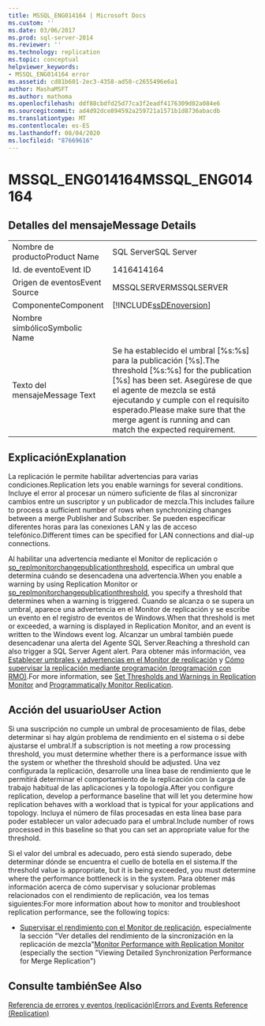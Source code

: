 ```yaml
---
title: MSSQL_ENG014164 | Microsoft Docs
ms.custom: ''
ms.date: 03/06/2017
ms.prod: sql-server-2014
ms.reviewer: ''
ms.technology: replication
ms.topic: conceptual
helpviewer_keywords:
- MSSQL_ENG014164 error
ms.assetid: cd81b601-2ec3-4358-ad58-c2655496e6a1
author: MashaMSFT
ms.author: mathoma
ms.openlocfilehash: ddf88cbdfd25d77ca3f2eadf4176309d02a084e6
ms.sourcegitcommit: ad4d92dce894592a259721a1571b1d8736abacdb
ms.translationtype: MT
ms.contentlocale: es-ES
ms.lasthandoff: 08/04/2020
ms.locfileid: "87669616"
---
```

# <a name="mssql_eng014164"></a><span data-ttu-id="f833b-102">MSSQL_ENG014164</span><span class="sxs-lookup"><span data-stu-id="f833b-102">MSSQL_ENG014164</span></span>
    
## <a name="message-details"></a><span data-ttu-id="f833b-103">Detalles del mensaje</span><span class="sxs-lookup"><span data-stu-id="f833b-103">Message Details</span></span>  
  
|||  
|-|-|  
|<span data-ttu-id="f833b-104">Nombre de producto</span><span class="sxs-lookup"><span data-stu-id="f833b-104">Product Name</span></span>|<span data-ttu-id="f833b-105">SQL Server</span><span class="sxs-lookup"><span data-stu-id="f833b-105">SQL Server</span></span>|  
|<span data-ttu-id="f833b-106">Id. de evento</span><span class="sxs-lookup"><span data-stu-id="f833b-106">Event ID</span></span>|<span data-ttu-id="f833b-107">14164</span><span class="sxs-lookup"><span data-stu-id="f833b-107">14164</span></span>|  
|<span data-ttu-id="f833b-108">Origen de eventos</span><span class="sxs-lookup"><span data-stu-id="f833b-108">Event Source</span></span>|<span data-ttu-id="f833b-109">MSSQLSERVER</span><span class="sxs-lookup"><span data-stu-id="f833b-109">MSSQLSERVER</span></span>|  
|<span data-ttu-id="f833b-110">Componente</span><span class="sxs-lookup"><span data-stu-id="f833b-110">Component</span></span>|[!INCLUDE[ssDEnoversion](../../includes/ssdenoversion-md.md)]|  
|<span data-ttu-id="f833b-111">Nombre simbólico</span><span class="sxs-lookup"><span data-stu-id="f833b-111">Symbolic Name</span></span>||  
|<span data-ttu-id="f833b-112">Texto del mensaje</span><span class="sxs-lookup"><span data-stu-id="f833b-112">Message Text</span></span>|<span data-ttu-id="f833b-113">Se ha establecido el umbral [%s:%s] para la publicación [%s].</span><span class="sxs-lookup"><span data-stu-id="f833b-113">The threshold [%s:%s] for the publication [%s] has been set.</span></span> <span data-ttu-id="f833b-114">Asegúrese de que el agente de mezcla se está ejecutando y cumple con el requisito esperado.</span><span class="sxs-lookup"><span data-stu-id="f833b-114">Please make sure that the merge agent is running and can match the expected requirement.</span></span>|  
  
## <a name="explanation"></a><span data-ttu-id="f833b-115">Explicación</span><span class="sxs-lookup"><span data-stu-id="f833b-115">Explanation</span></span>  
 <span data-ttu-id="f833b-116">La replicación le permite habilitar advertencias para varias condiciones.</span><span class="sxs-lookup"><span data-stu-id="f833b-116">Replication lets you enable warnings for several conditions.</span></span> <span data-ttu-id="f833b-117">Incluye el error al procesar un número suficiente de filas al sincronizar cambios entre un suscriptor y un publicador de mezcla.</span><span class="sxs-lookup"><span data-stu-id="f833b-117">This includes failure to process a sufficient number of rows when synchronizing changes between a merge Publisher and Subscriber.</span></span> <span data-ttu-id="f833b-118">Se pueden especificar diferentes horas para las conexiones LAN y las de acceso telefónico.</span><span class="sxs-lookup"><span data-stu-id="f833b-118">Different times can be specified for LAN connections and dial-up connections.</span></span>  
  
 <span data-ttu-id="f833b-119">Al habilitar una advertencia mediante el Monitor de replicación o [sp_replmonitorchangepublicationthreshold](/sql/relational-databases/system-stored-procedures/sp-replmonitorchangepublicationthreshold-transact-sql), especifica un umbral que determina cuándo se desencadena una advertencia.</span><span class="sxs-lookup"><span data-stu-id="f833b-119">When you enable a warning by using Replication Monitor or [sp_replmonitorchangepublicationthreshold](/sql/relational-databases/system-stored-procedures/sp-replmonitorchangepublicationthreshold-transact-sql), you specify a threshold that determines when a warning is triggered.</span></span> <span data-ttu-id="f833b-120">Cuando se alcanza o se supera un umbral, aparece una advertencia en el Monitor de replicación y se escribe un evento en el registro de eventos de Windows.</span><span class="sxs-lookup"><span data-stu-id="f833b-120">When that threshold is met or exceeded, a warning is displayed in Replication Monitor, and an event is written to the Windows event log.</span></span> <span data-ttu-id="f833b-121">Alcanzar un umbral también puede desencadenar una alerta del Agente SQL Server.</span><span class="sxs-lookup"><span data-stu-id="f833b-121">Reaching a threshold can also trigger a SQL Server Agent alert.</span></span> <span data-ttu-id="f833b-122">Para obtener más información, vea [Establecer umbrales y advertencias en el Monitor de replicación](monitor/set-thresholds-and-warnings-in-replication-monitor.md) y [Cómo supervisar la replicación mediante programación (programación con RMO)](monitoring-replication.md).</span><span class="sxs-lookup"><span data-stu-id="f833b-122">For more information, see [Set Thresholds and Warnings in Replication Monitor](monitor/set-thresholds-and-warnings-in-replication-monitor.md) and [Programmatically Monitor Replication](monitoring-replication.md).</span></span>  
  
## <a name="user-action"></a><span data-ttu-id="f833b-123">Acción del usuario</span><span class="sxs-lookup"><span data-stu-id="f833b-123">User Action</span></span>  
 <span data-ttu-id="f833b-124">Si una suscripción no cumple un umbral de procesamiento de filas, debe determinar si hay algún problema de rendimiento en el sistema o si debe ajustarse el umbral.</span><span class="sxs-lookup"><span data-stu-id="f833b-124">If a subscription is not meeting a row processing threshold, you must determine whether there is a performance issue with the system or whether the threshold should be adjusted.</span></span> <span data-ttu-id="f833b-125">Una vez configurada la replicación, desarrolle una línea base de rendimiento que le permitirá determinar el comportamiento de la replicación con la carga de trabajo habitual de las aplicaciones y la topología.</span><span class="sxs-lookup"><span data-stu-id="f833b-125">After you configure replication, develop a performance baseline that will let you determine how replication behaves with a workload that is typical for your applications and topology.</span></span> <span data-ttu-id="f833b-126">Incluya el número de filas procesadas en esta línea base para poder establecer un valor adecuado para el umbral.</span><span class="sxs-lookup"><span data-stu-id="f833b-126">Include number of rows processed in this baseline so that you can set an appropriate value for the threshold.</span></span>  
  
 <span data-ttu-id="f833b-127">Si el valor del umbral es adecuado, pero está siendo superado, debe determinar dónde se encuentra el cuello de botella en el sistema.</span><span class="sxs-lookup"><span data-stu-id="f833b-127">If the threshold value is appropriate, but it is being exceeded, you must determine where the performance bottleneck is in the system.</span></span> <span data-ttu-id="f833b-128">Para obtener más información acerca de cómo supervisar y solucionar problemas relacionados con el rendimiento de replicación, vea los temas siguientes:</span><span class="sxs-lookup"><span data-stu-id="f833b-128">For more information about how to monitor and troubleshoot replication performance, see the following topics:</span></span>  
  
-   <span data-ttu-id="f833b-129">[Supervisar el rendimiento con el Monitor de replicación](monitor/monitor-performance-with-replication-monitor.md), especialmente la sección "Ver detalles del rendimiento de la sincronización en la replicación de mezcla"</span><span class="sxs-lookup"><span data-stu-id="f833b-129">[Monitor Performance with Replication Monitor](monitor/monitor-performance-with-replication-monitor.md) (especially the section "Viewing Detailed Synchronization Performance for Merge Replication")</span></span>  
  
## <a name="see-also"></a><span data-ttu-id="f833b-130">Consulte también</span><span class="sxs-lookup"><span data-stu-id="f833b-130">See Also</span></span>  
 [<span data-ttu-id="f833b-131">Referencia de errores y eventos &#40;replicación&#41;</span><span class="sxs-lookup"><span data-stu-id="f833b-131">Errors and Events Reference &#40;Replication&#41;</span></span>](errors-and-events-reference-replication.md)  
  
  
